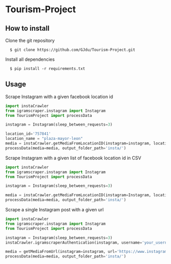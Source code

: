 # Tourism-Project

## How to install

Clone the git repository
```
  $ git clone https://github.com/GJdu/Tourism-Project.git
```
Install all dependencies
```
  $ pip install -r requirements.txt
```

## Usage
Scrape Instagram with a given facebook location id
```python
import instaCrawler
from igramscraper.instagram import Instagram
from TourismProject import processData

instagram = Instagram(sleep_between_requests=3)

location_id='757841'
location_name = "plaza-mayor-leon"
media = instaCrawler.getMediaFromLocationID(instagram=instagram, location_id=location_id, location_name=location_name,count=10)
processData(media=media, output_folder_path='insta/')
```

Scrape Instagram with a given list of facebook location id in CSV
```python
import instaCrawler
from igramscraper.instagram import Instagram
from TourismProject import processData

instagram = Instagram(sleep_between_requests=3)

media = instaCrawler.getMediaFromLocationID(instagram=Instagram, location_id_file="León_location_ids.csv", count=10)
processData(media=media, output_folder_path='insta/')
```

Scrape a single Instagram post with a given url
```python
import instaCrawler
from igramscraper.instagram import Instagram
from TourismProject import processData

instagram = Instagram(sleep_between_requests=3)
instaCrawler.igramscraperAuthentication(instagram, username='your_username', password='your_password', b_two_step_verificator=True)

media = getMediaFromUrl(instagram=instagram, url='https://www.instagram.com/p/SomeCode/')
processData(media=media, output_folder_path='insta/')
